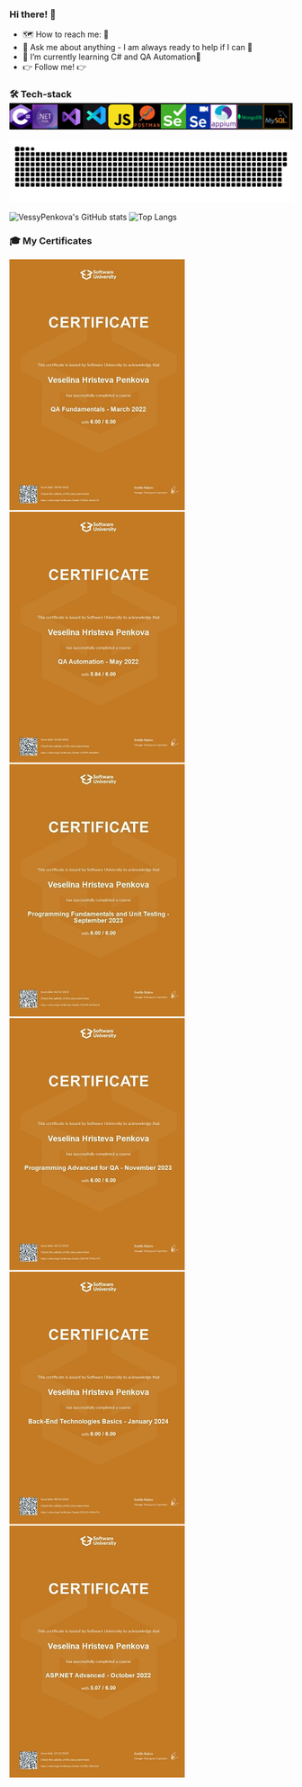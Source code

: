 ### Hi there! 👋

  - :world_map: How to reach me: :e-mail:
  - 💬 Ask me about anything - I am always ready to help if I can 💯
  - 🌱  I’m currently learning C# and QA Automation🌱
  - 👉 Follow me! 👉

### 🛠 Tech-stack   ![alt text](https://github.com/VessyPenkova/Sertificates/blob/main/teck-stack.png)

   ![Typing SVG](https://github.com/VessyPenkova/Sertificates/blob/main/github-snake.svg)


  ![VessyPenkova's GitHub stats](https://github-readme-stats.vercel.app/api?username=VessyPenkova&show_icons=true&theme=transparent)        ![Top Langs](https://github-readme-stats.vercel.app/api/top-langs/?username=VessyPenkova&layout=compact&theme=transparent)


 

### 🎓 My Certificates



  ![alt text](https://github.com/VessyPenkova/Sertificates/blob/main/QAFundMarch2022Cert.jpg?raw=true)  ![alt text](https://github.com/VessyPenkova/Sertificates/blob/main/QAAutomMay2022Cert.jpg?raw=true)  ![alt text](https://github.com/VessyPenkova/Sertificates/blob/main/ProgramFundUnitTestSept2023Cert.jpg?raw=true)
  ![alt text](https://github.com/VessyPenkova/Sertificates/blob/main/ProgramAdvforQANov2023Cert.jpg?raw=true) ![alt text](https://github.com/VessyPenkova/Sertificates/blob/main/BackEndTechBasicsJan2024Cert.jpg?raw=true) ![alt text](https://github.com/VessyPenkova/Sertificates/blob/main/ASPNETAdvOct2022Cert.jpg?raw=true)

  




